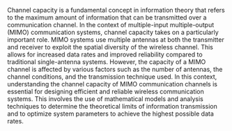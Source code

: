 Channel capacity is a fundamental concept in information theory that refers to the maximum amount of information that can be transmitted over a communication channel. In the context of multiple-input 
multiple-output (MIMO) communication systems, channel capacity takes on a particularly important role. MIMO systems use multiple antennas at both the transmitter and receiver to exploit the spatial
diversity of the wireless channel. This allows for increased data rates and improved reliability compared to traditional single-antenna systems. However, the capacity of a MIMO channel is affected by
various factors such as the number of antennas, the channel conditions, and the transmission technique used. In this context, understanding the channel capacity of MIMO communication channels is 
essential for designing efficient and reliable wireless communication systems. This involves the use of mathematical models and analysis techniques to determine the theoretical limits of information 
transmission and to optimize system parameters to achieve the highest possible data rates.
